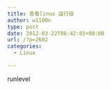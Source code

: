```yaml
---
title: 查看linux 运行级
author: w1100n
type: post
date: 2012-03-22T06:42:03+00:00
url: /?p=2602
categories:
  - Linux

---
```

runlevel
